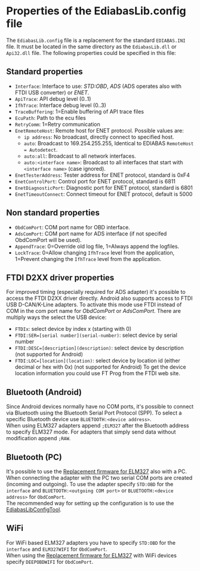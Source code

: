 # Properties of the EdiabasLib.config file
The `EdiabasLib.config` file is a replacement for the standard `EDIABAS.INI` file. It must be located in the same directory as the `EdiabasLib.dll` or `Api32.dll` file.
The following properties could be specified in this file:

## Standard properties
* `Interface`: Interface to use: _STD:OBD_, _ADS_ (ADS operates also with FTDI USB converter) or _ENET_.
* `ApiTrace`: API debug level (0..1)
* `IfhTrace`: Interface debug level (0..3)
* `TraceBuffering`: 1=Enable buffering of API trace files
* `EcuPath`: Path to the ecu files
* `RetryComm`: 1=Retry communication
* `EnetRemoteHost`: Remote host for ENET protocol. Possible values are:
	* `ip address`: No broadcast, directly connect to specified host.
	* `auto`: Broadcast to 169.254.255.255, Identical to EDIABAS `RemoteHost = Autodetect`.
	* `auto:all`: Broadcast to all network interfaces.
	* `auto:<interface name>`: Broadcast to all interfaces that start with `<interface name>` (case ignored).
* `EnetTesterAddress`: Tester address for ENET protocol, standard is 0xF4
* `EnetControlPort`: Control port for ENET protocol, standard is 6811
* `EnetDiagnosticPort`: Diagnostic port for ENET protocol, standard is 6801
* `EnetTimeoutConnect`: Connect timeout for ENET protocol, default is 5000

## Non standard properties
* `ObdComPort`: COM port name for OBD interface.
* `AdsComPort`: COM port name for ADS interface (if not specifed ObdComPort will be used).
* `AppendTrace`: 0=Override old log file, 1=Always append the logfiles.
* `LockTrace`: 0=Allow changing `IfhTrace` level from the application, 1=Prevent changing the `IfhTrace` level from the application.

## FTDI D2XX driver properties
For improved timing (especially required for ADS adapter) it's possible to access the FTDI D2XX driver directly. Android also supports access to FTDI USB D-CAN/K-Line adapters. To activate this mode use FTDI instead of COM in the com port name for _ObdComPort_ or _AdsComPort_. There are multiply ways the select the USB device:
* `FTDIx`: select device by index x (starting with 0)
* `FTDI:SER=[serial number](serial-number)`: select device by serial number
* `FTDI:DESC=[description](description)`: select device by description (not supported for Android)
* `FTDI:LOC=[location](location)`: select device by location id (either decimal or hex with 0x) (not supported for Android)
To get the device location information you could use FT Prog from the FTDI web site.

## Bluetooth (Android)
Since Android devices normally have no COM ports, it's possible to connect via Bluetooth using the Bluetooth Serial Port Protocol (SPP).
To select a specific Bluetooth device use `BLUETOOTH:<device address>`.  
When using ELM327 adapters append `;ELM327` after the Bluetooth address to specify ELM327 mode.
For adapters that simply send data without modification append `;RAW`.

## Bluetooth (PC)
It's possible to use the [Replacement firmware for ELM327](Replacement_firmware_for_ELM327.md) also with a PC. When connecting the adapter with the PC two serial COM ports are created (incoming and outgoing).
To use the adapter specify `STD:OBD` for the `interface` and `BLUETOOTH:<outgoing COM port>` or `BLUETOOTH:<device address>` for `ObdComPort`.  
The recommended way for setting up the configuration is to use the [EdiabasLibConfigTool](Replacement_firmware_for_ELM327.md#use-the-adapter-with-inpa-tool32-or-ista-d).

## WiFi
For WiFi based ELM327 adapters you have to specify `STD:OBD` for the `interface` and `ELM327WIFI` for `ObdComPort`.  
When using the [Replacement firmware for ELM327](Replacement_firmware_for_ELM327.md) with WiFi devices specify `DEEPOBDWIFI` for `ObdComPort`.
